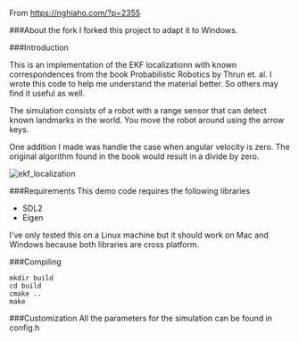 From https://nghiaho.com/?p=2355

###About the fork
I forked this project to adapt it to Windows.

###Introduction 

This is an implementation of the EKF localizationn with known correspondences from the book Probabilistic Robotics by Thrun et. al. I wrote this code to help me understand the material better. So others may find it useful as well.

The simulation consists of a robot with a range sensor that can detect known landmarks in the world. You move the robot around using the arrow keys.

One addition I made was handle the case when angular velocity is zero. The original algorithm found in the book would result in a divide by zero.

![ekf_localization](https://cloud.githubusercontent.com/assets/1471705/23337133/36ce48a4-fc38-11e6-952f-f79a08a3ccc1.png)

###Requirements
This demo code requires the following libraries
- SDL2
- Eigen

I've only tested this on a Linux machine but it should work on Mac and Windows because both libraries are cross platform.

###Compiling
```
mkdir build
cd build
cmake ..
make
```
###Customization
All the parameters for the simulation can be found in config.h
